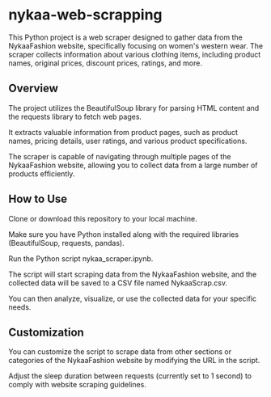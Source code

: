 # nykaa-web-scrapping
This Python project is a web scraper designed to gather data from the NykaaFashion website, specifically focusing on women's western wear. The scraper collects information about various clothing items, including product names, original prices, discount prices, ratings, and more.

## Overview
The project utilizes the BeautifulSoup library for parsing HTML content and the requests library to fetch web pages.

It extracts valuable information from product pages, such as product names, pricing details, user ratings, and various product specifications.

The scraper is capable of navigating through multiple pages of the NykaaFashion website, allowing you to collect data from a large number of products efficiently.

## How to Use
Clone or download this repository to your local machine.

Make sure you have Python installed along with the required libraries (BeautifulSoup, requests, pandas).

Run the Python script nykaa_scraper.ipynb.

The script will start scraping data from the NykaaFashion website, and the collected data will be saved to a CSV file named NykaaScrap.csv.

You can then analyze, visualize, or use the collected data for your specific needs.

## Customization
You can customize the script to scrape data from other sections or categories of the NykaaFashion website by modifying the URL in the script.

Adjust the sleep duration between requests (currently set to 1 second) to comply with website scraping guidelines.






